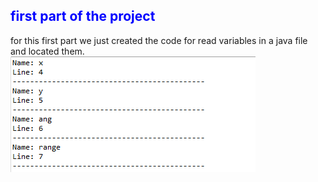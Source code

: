 <h2 style="color:blue; textAlign:center">first part of the project</h2>

<p>
for this first part we just created the code for read variables in a java file and located them.<br/>
<img src="screenshoot/part1.PNG"/>
</p>
